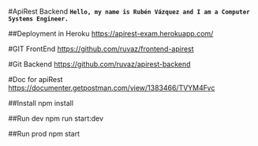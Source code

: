 #ApiRest Backend
**`Hello, my name is Rubén Vázquez and I am a Computer Systems Engineer.`**



##Deployment in Heroku
https://apirest-exam.herokuapp.com/

#GIT FrontEnd
https://github.com/ruvaz/frontend-apirest

#Git Backend
https://github.com/ruvaz/apirest-backend


#Doc for apiRest
https://documenter.getpostman.com/view/1383466/TVYM4Fvc

##Install
npm install

##Run dev
npm run start:dev

##Run prod
npm start

